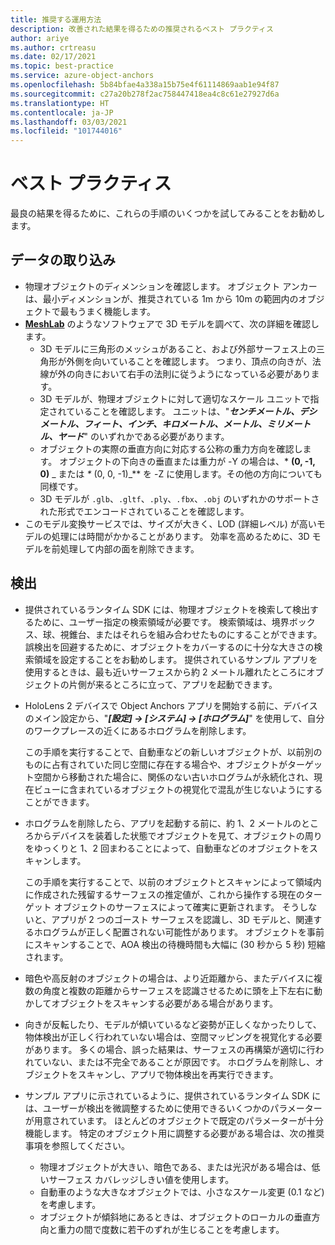 ```yaml
---
title: 推奨する運用方法
description: 改善された結果を得るための推奨されるベスト プラクティス
author: ariye
ms.author: crtreasu
ms.date: 02/17/2021
ms.topic: best-practice
ms.service: azure-object-anchors
ms.openlocfilehash: 5b84bfae4a338a15b75e4f61114869aab1e94f87
ms.sourcegitcommit: c27a20b278f2ac758447418ea4c8c61e27927d6a
ms.translationtype: HT
ms.contentlocale: ja-JP
ms.lasthandoff: 03/03/2021
ms.locfileid: "101744016"
---
```

# <a name="best-practices"></a>ベスト プラクティス

最良の結果を得るために、これらの手順のいくつかを試してみることをお勧めします。

## <a name="ingestion"></a>データの取り込み

- 物理オブジェクトのディメンションを確認します。 オブジェクト アンカーは、最小ディメンションが、推奨されている 1m から 10m の範囲内のオブジェクトで最もうまく機能します。
- [**MeshLab**](https://www.meshlab.net/) のようなソフトウェアで 3D モデルを調べて、次の詳細を確認します。
  - 3D モデルに三角形のメッシュがあること、および外部サーフェス上の三角形が外側を向いていることを確認します。 つまり、頂点の向きが、法線が外の向きにおいて右手の法則に従うようになっている必要があります。
  - 3D モデルが、物理オブジェクトに対して適切なスケール ユニットで指定されていることを確認します。 ユニットは、"***センチメートル、デシメートル、フィート、インチ、キロメートル、メートル、ミリメートル、ヤード***" のいずれかである必要があります。
  - オブジェクトの実際の垂直方向に対応する公称の重力方向を確認します。 オブジェクトの下向きの垂直または重力が -Y の場合は、* **(0, -1, 0)** _ または _*_ (0, 0, -1)_** を -Z に使用します。その他の方向についても同様です。
  - 3D モデルが `.glb`、`.gltf`、`.ply`、`.fbx`、`.obj` のいずれかのサポートされた形式でエンコードされていることを確認します。
- このモデル変換サービスでは、サイズが大きく、LOD (詳細レベル) が高いモデルの処理には時間がかかることがあります。 効率を高めるために、3D モデルを前処理して内部の面を削除できます。

## <a name="detection"></a>検出

- 提供されているランタイム SDK には、物理オブジェクトを検索して検出するために、ユーザー指定の検索領域が必要です。 検索領域は、境界ボックス、球、視錐台、またはそれらを組み合わせたものにすることができます。 誤検出を回避するために、オブジェクトをカバーするのに十分な大きさの検索領域を設定することをお勧めします。 提供されているサンプル アプリを使用するときは、最も近いサーフェスから約 2 メートル離れたところにオブジェクトの片側が来るところに立って、アプリを起動できます。
- HoloLens 2 デバイスで Object Anchors アプリを開始する前に、デバイスのメイン設定から、"***[設定] -> [システム] -> [ホログラム]***" を使用して、自分のワークプレースの近くにあるホログラムを削除します。

  この手順を実行することで、自動車などの新しいオブジェクトが、以前別のものに占有されていた同じ空間に存在する場合や、オブジェクトがターゲット空間から移動された場合に、関係のない古いホログラムが永続化され、現在ビューに含まれているオブジェクトの視覚化で混乱が生じないようにすることができます。
- ホログラムを削除したら、アプリを起動する前に、約 1、2 メートルのところからデバイスを装着した状態でオブジェクトを見て、オブジェクトの周りをゆっくりと 1、2 回まわることによって、自動車などのオブジェクトをスキャンします。

  この手順を実行することで、以前のオブジェクトとスキャンによって領域内に作成された残留するサーフェスの推定値が、これから操作する現在のターゲット オブジェクトのサーフェスによって確実に更新されます。 そうしないと、アプリが 2 つのゴースト サーフェスを認識し、3D モデルと、関連するホログラムが正しく配置されない可能性があります。 オブジェクトを事前にスキャンすることで、AOA 検出の待機時間も大幅に (30 秒から 5 秒) 短縮されます。
- 暗色や高反射のオブジェクトの場合は、より近距離から、またデバイスに複数の角度と複数の距離からサーフェスを認識させるために頭を上下左右に動かしてオブジェクトをスキャンする必要がある場合があります。
- 向きが反転したり、モデルが傾いているなど姿勢が正しくなかったりして、物体検出が正しく行われていない場合は、空間マッピングを視覚化する必要があります。 多くの場合、誤った結果は、サーフェスの再構築が適切に行われていない、または不完全であることが原因です。 ホログラムを削除し、オブジェクトをスキャンし、アプリで物体検出を再実行できます。
- サンプル アプリに示されているように、提供されているランタイム SDK には、ユーザーが検出を微調整するために使用できるいくつかのパラメーターが用意されています。 ほとんどのオブジェクトで既定のパラメーターが十分機能します。 特定のオブジェクト用に調整する必要がある場合は、次の推奨事項を参照してください。
  - 物理オブジェクトが大きい、暗色である、または光沢がある場合は、低いサーフェス カバレッジしきい値を使用します。
  - 自動車のような大きなオブジェクトでは、小さなスケール変更 (0.1 など) を考慮します。
  - オブジェクトが傾斜地にあるときは、オブジェクトのローカルの垂直方向と重力の間で度数に若干のずれが生じることを考慮します。
